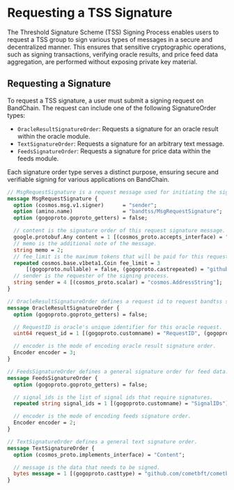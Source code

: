 # Requesting a TSS Signature

The Threshold Signature Scheme (TSS) Signing Process enables users to request a TSS group to sign various types of messages in a secure and decentralized manner. This ensures that sensitive cryptographic operations, such as signing transactions, verifying oracle results, and price feed data aggregation, are performed without exposing private key material.

## Requesting a Signature

To request a TSS signature, a user must submit a signing request on BandChain. The request can include one of the following SignatureOrder types:

- `OracleResultSignatureOrder`: Requests a signature for an oracle result within the oracle module.
- `TextSignatureOrder`: Requests a signature for an arbitrary text message.
- `FeedsSignatureOrder`: Requests a signature for price data within the feeds module.

Each signature order type serves a distinct purpose, ensuring secure and verifiable signing for various applications on BandChain.

```protobuf
// MsgRequestSignature is a request message used for initiating the signing process.
message MsgRequestSignature {
  option (cosmos.msg.v1.signer)      = "sender";
  option (amino.name)                = "bandtss/MsgRequestSignature";
  option (gogoproto.goproto_getters) = false;

  // content is the signature order of this request signature message.
  google.protobuf.Any content = 1 [(cosmos_proto.accepts_interface) = "Content"];
  // memo is the additional note of the message.
  string memo = 2;
  // fee_limit is the maximum tokens that will be paid for this request.
  repeated cosmos.base.v1beta1.Coin fee_limit = 3
      [(gogoproto.nullable) = false, (gogoproto.castrepeated) = "github.com/cosmos/cosmos-sdk/types.Coins"];
  // sender is the requester of the signing process.
  string sender = 4 [(cosmos_proto.scalar) = "cosmos.AddressString"];
}

// OracleResultSignatureOrder defines a request id to request bandtss signature from the oracle result.
message OracleResultSignatureOrder {
  option (gogoproto.goproto_getters) = false;

  // RequestID is oracle's unique identifier for this oracle request.
  uint64 request_id = 1 [(gogoproto.customname) = "RequestID", (gogoproto.casttype) = "RequestID"];

  // encoder is the mode of encoding oracle result signature order.
  Encoder encoder = 3;
}

// FeedsSignatureOrder defines a general signature order for feed data.
message FeedsSignatureOrder {
  option (gogoproto.goproto_getters) = false;

  // signal_ids is the list of signal ids that require signatures.
  repeated string signal_ids = 1 [(gogoproto.customname) = "SignalIDs"];

  // encoder is the mode of encoding feeds signature order.
  Encoder encoder = 2;
}

// TextSignatureOrder defines a general text signature order.
message TextSignatureOrder {
  option (cosmos_proto.implements_interface) = "Content";

  // message is the data that needs to be signed.
  bytes message = 1 [(gogoproto.casttype) = "github.com/cometbft/cometbft/libs/bytes.HexBytes"];
}
```
